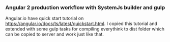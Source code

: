 ### Angular 2 production workflow with SystemJs builder and gulp

Angular.io have quick start tutorial on https://angular.io/docs/ts/latest/quickstart.html. I copied this tutorial and extended with some gulp tasks for compiling everythink to dist folder which can be copied to server and work just like that.
